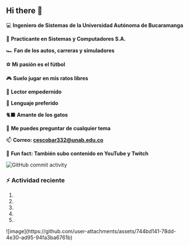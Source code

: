 ## Hi there 👋

💻 **Ingeniero de Sistemas de la Universidad Autónoma de Bucaramanga**

📝 **Practicante en Sistemas y Computadores S.A.**

🏎️ **Fan de los autos, carreras y simuladores**

⚽ **Mi pasión es el fútbol**

🎮 **Suelo jugar en mis ratos libres**

📖 **Lector empedernido**

🐍 **Lenguaje preferido**

🐈‍⬛ **Amante de los gatos**

💬 **Me puedes preguntar de cualquier tema**

📫 **Correo: cescobar332@unab.edu.co**

🎲 **Fun fact: También subo contenido en YouTube y Twitch**

![GitHub commit activity](https://img.shields.io/github/commit-activity/t/Cescobar332/Cescobar332)


### ⚡ Actividad reciente
<!--RECENT_ACTIVITY:start-->
1. <br>
2. <br>
3. <br>
4. <br>
5. <br>
<!--RECENT_ACTIVITY:end-->
<!--RECENT_ACTIVITY:last_update-->![image](https://github.com/user-attachments/assets/744bd141-78dd-4e30-ad95-94fa3ba6761b)

<!--
**Cescobar332/Cescobar332** is a ✨ _special_ ✨ repository because its `README.md` (this file) appears on your GitHub profile.

Here are some ideas to get you started:

- 🔭 I’m currently working on ...
- 🌱 I’m currently learning ...
- 👯 I’m looking to collaborate on ...
- 🤔 I’m looking for help with ...
- 💬 Ask me about ...
- 📫 How to reach me: ...
- 😄 Pronouns: ...
- ⚡ Fun fact: ...
-->
